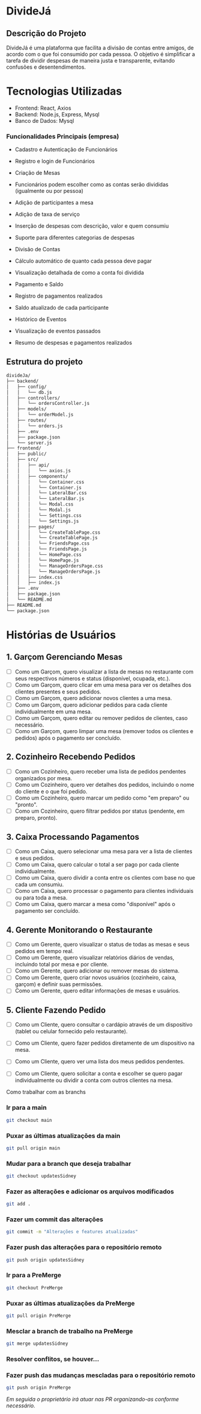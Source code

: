 # DivideJá
## Descrição do Projeto
DivideJá é uma plataforma que facilita a divisão de contas entre amigos, de acordo com o que foi consumido por cada pessoa. O objetivo é simplificar a tarefa de dividir despesas de maneira justa e transparente, evitando confusões e desentendimentos.


# Tecnologias Utilizadas
- Frontend: React, Axios
- Backend: Node.js, Express, Mysql
- Banco de Dados: Mysql 

### Funcionalidades Principais (empresa)
- Cadastro e Autenticação de Funcionários
 
- Registro e login de Funcionários
- Criação de Mesas
 
- Funcionários podem escolher como as contas serão divididas (igualmente ou por pessoa)
- Adição de participantes a mesa
- Adição de taxa de serviço
 
- Inserção de despesas com descrição, valor e quem consumiu
- Suporte para diferentes categorias de despesas
- Divisão de Contas

- Cálculo automático de quanto cada pessoa deve pagar
- Visualização detalhada de como a conta foi dividida
- Pagamento e Saldo
 
- Registro de pagamentos realizados
- Saldo atualizado de cada participante
- Histórico de Eventos

- Visualização de eventos passados
- Resumo de despesas e pagamentos realizados

## Estrutura do projeto
``` bash
divideJa/
├── backend/
│   ├── config/
│   │   └── db.js
│   ├── controllers/
│   │   └── ordersController.js
│   ├── models/
│   │   └── orderModel.js
│   ├── routes/
│   │   └── orders.js
│   ├── .env
│   ├── package.json
│   └── server.js
├── frontend/
│   ├── public/
│   ├── src/
│   │   ├── api/
│   │   │   └── axios.js
│   │   ├── components/
│   │   │   └── Container.css
│   │   │   └── Container.js
│   │   │   └── LateralBar.css
│   │   │   └── LateralBar.js
│   │   │   └── Modal.css
│   │   │   └── Modal.js
│   │   │   └── Settings.css
│   │   │   └── Settings.js
│   │   ├── pages/
│   │   │   └── CreateTablePage.css
│   │   │   └── CreateTablePage.js
│   │   │   └── FriendsPage.css
│   │   │   └── FriendsPage.js
│   │   │   └── HomePage.css
│   │   │   └── HomePage.js
│   │   │   └── ManageOrdersPage.css
│   │   │   └── ManageOrdersPage.js
│   │   ├── index.css
│   │   ├── index.js
│   ├── .env
│   ├── package.json
│   └── README.md
├── README.md
└── package.json

```
# Histórias de Usuários

## 1. Garçom Gerenciando Mesas
- [ ] Como um Garçom, quero visualizar a lista de mesas no restaurante com seus respectivos números e status (disponível, ocupada, etc.).
- [ ] Como um Garçom, quero clicar em uma mesa para ver os detalhes dos clientes presentes e seus pedidos.
- [ ] Como um Garçom, quero adicionar novos clientes a uma mesa.
- [ ] Como um Garçom, quero adicionar pedidos para cada cliente individualmente em uma mesa.
- [ ] Como um Garçom, quero editar ou remover pedidos de clientes, caso necessário.
- [ ] Como um Garçom, quero limpar uma mesa (remover todos os clientes e pedidos) após o pagamento ser concluído.

## 2. Cozinheiro Recebendo Pedidos
- [ ] Como um Cozinheiro, quero receber uma lista de pedidos pendentes organizados por mesa.
- [ ] Como um Cozinheiro, quero ver detalhes dos pedidos, incluindo o nome do cliente e o que foi pedido.
- [ ] Como um Cozinheiro, quero marcar um pedido como "em preparo" ou "pronto".
- [ ] Como um Cozinheiro, quero filtrar pedidos por status (pendente, em preparo, pronto).

## 3. Caixa Processando Pagamentos
- [ ] Como um Caixa, quero selecionar uma mesa para ver a lista de clientes e seus pedidos.
- [ ] Como um Caixa, quero calcular o total a ser pago por cada cliente individualmente.
- [ ] Como um Caixa, quero dividir a conta entre os clientes com base no que cada um consumiu.
- [ ] Como um Caixa, quero processar o pagamento para clientes individuais ou para toda a mesa.
- [ ] Como um Caixa, quero marcar a mesa como "disponível" após o pagamento ser concluído.

## 4. Gerente Monitorando o Restaurante
- [ ] Como um Gerente, quero visualizar o status de todas as mesas e seus pedidos em tempo real.
- [ ] Como um Gerente, quero visualizar relatórios diários de vendas, incluindo total por mesa e por cliente.
- [ ] Como um Gerente, quero adicionar ou remover mesas do sistema.
- [ ] Como um Gerente, quero criar novos usuários (cozinheiro, caixa, garçom) e definir suas permissões.
- [ ] Como um Gerente, quero editar informações de mesas e usuários.

## 5. Cliente Fazendo Pedido
- [ ] Como um Cliente, quero consultar o cardápio através de um dispositivo (tablet ou celular fornecido pelo restaurante).
- [ ] Como um Cliente, quero fazer pedidos diretamente de um dispositivo na mesa.
- [ ] Como um Cliente, quero ver uma lista dos meus pedidos pendentes.
- [ ] Como um Cliente, quero solicitar a conta e escolher se quero pagar individualmente ou dividir a conta com outros clientes na mesa.



Como trabalhar com as branchs 

### Ir para a main
``` bash
git checkout main
```
### Puxar as últimas atualizações da main
``` bash
git pull origin main
```
### Mudar para a branch que deseja trabalhar
``` bash
git checkout updatesSidney
```
### Fazer as alterações e adicionar os arquivos modificados
``` bash
git add .
```
### Fazer um commit das alterações
``` bash
git commit -m "Alterações e features atualizadas"
```
### Fazer push das alterações para o repositório remoto
``` bash
git push origin updatesSidney
```
### Ir para a PreMerge
``` bash
git checkout PreMerge
```
### Puxar as últimas atualizações da PreMerge
``` bash
git pull origin PreMerge
```
### Mesclar a branch de trabalho na PreMerge
``` bash
git merge updatesSidney
```
### Resolver conflitos, se houver...

### Fazer push das mudanças mescladas para o repositório remoto
``` bash
git push origin PreMerge
```

_Em seguida o proprietário irá atuar nas PR organizando-as conforme necessário._